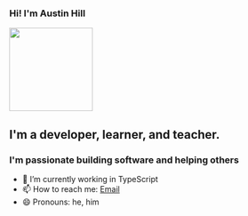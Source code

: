 ### Hi! I'm Austin Hill

<img src="https://github.com/austinkhill/austinkhill/blob/main/akinghill_bitmoji.png" height="150">

## I'm a developer, learner, and teacher. 

### I'm passionate building software and helping others

- 🧩 I’m currently working in TypeScript
- 📫 How to reach me: [Email][email]
- 😄 Pronouns: he, him

[email]: mailto:akinghill@gmail.com

